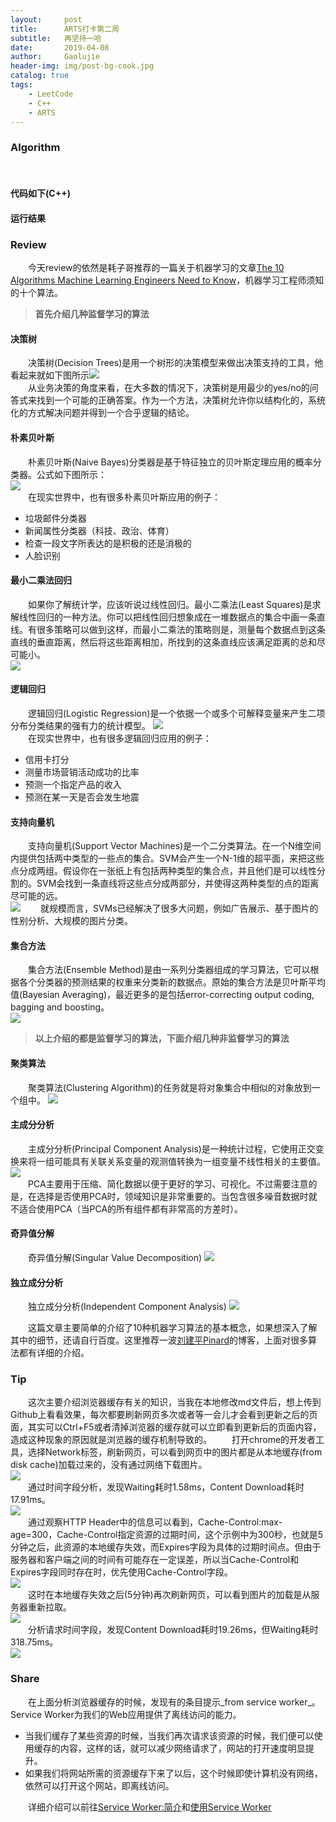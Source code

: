 ```yaml
---
layout:     post
title:      ARTS打卡第二周
subtitle:   再坚持一哈
date:       2019-04-08
author:     Gaolujie
header-img: img/post-bg-cook.jpg
catalog: true
tags:
    - LeetCode
    - C++
    - ARTS
---
```


### Algorithm

&emsp;&emsp;

#### 代码如下(C++)

    
		

#### 运行结果




### Review

&emsp;&emsp;今天review的依然是耗子哥推荐的一篇关于机器学习的文章[The 10 Algorithms Machine Learning Engineers Need to Know](https://www.kdnuggets.com/2016/08/10-algorithms-machine-learning-engineers.html)，机器学习工程师须知的十个算法。 

>**首先介绍几种监督学习的算法** 

#### 决策树

&emsp;&emsp;决策树(Decision Trees)是用一个树形的决策模型来做出决策支持的工具，他看起来就如下图所示![](http://github.com/gaolujie365/gaolujie365.github.io/raw/master/img/2019/20190408-decision-tree.png)  
&emsp;&emsp;从业务决策的角度来看，在大多数的情况下，决策树是用最少的yes/no的问答式来找到一个可能的正确答案。作为一个方法，决策树允许你以结构化的，系统化的方式解决问题并得到一个合乎逻辑的结论。  

#### 朴素贝叶斯

&emsp;&emsp;朴素贝叶斯(Naive Bayes)分类器是基于特征独立的贝叶斯定理应用的概率分类器。公式如下图所示：  
![](http://github.com/gaolujie365/gaolujie365.github.io/raw/master/img/2019/20190408-naive-bayes.png)  
&emsp;&emsp;在现实世界中，也有很多朴素贝叶斯应用的例子：

- 垃圾邮件分类器  
- 新闻属性分类器（科技、政治、体育）  
- 检查一段文字所表达的是积极的还是消极的  
- 人脸识别

#### 最小二乘法回归

&emsp;&emsp;如果你了解统计学，应该听说过线性回归。最小二乘法(Least Squares)是求解线性回归的一种方法。你可以把线性回归想象成在一堆数据点的集合中画一条直线。有很多策略可以做到这样，而最小二乘法的策略则是，测量每个数据点到这条直线的垂直距离，然后将这些距离相加，所找到的这条直线应该满足距离的总和尽可能小。  
![](http://github.com/gaolujie365/gaolujie365.github.io/raw/master/img/2019/20190408-least-squares.png)

#### 逻辑回归

&emsp;&emsp;逻辑回归(Logistic Regression)是一个依据一个或多个可解释变量来产生二项分布分类结果的强有力的统计模型。
![](http://github.com/gaolujie365/gaolujie365.github.io/raw/master/img/2019/20190408-logistic-regression.png)  
&emsp;&emsp;在现实世界中，也有很多逻辑回归应用的例子：

- 信用卡打分  
- 测量市场营销活动成功的比率
- 预测一个指定产品的收入
- 预测在某一天是否会发生地震

#### 支持向量机

&emsp;&emsp;支持向量机(Support Vector Machines)是一个二分类算法。在一个N维空间内提供包括两中类型的一些点的集合。SVM会产生一个N-1维的超平面，来把这些点分成两组。假设你在一张纸上有包括两种类型的集合点，并且他们是可以线性分割的。SVM会找到一条直线将这些点分成两部分，并使得这两种类型的点的距离尽可能的远。  
![](http://github.com/gaolujie365/gaolujie365.github.io/raw/master/img/2019/20190408-support-vector-machines.png)
&emsp;&emsp;就规模而言，SVMs已经解决了很多大问题，例如广告展示、基于图片的性别分析、大规模的图片分类。

#### 集合方法

&emsp;&emsp;集合方法(Ensemble Method)是由一系列分类器组成的学习算法，它可以根据各个分类器的预测结果的权重来分类新的数据点。原始的集合方法是贝叶斯平均值(Bayesian Averaging)，最近更多的是包括error-correcting output coding, bagging and boosting。  
![](http://github.com/gaolujie365/gaolujie365.github.io/raw/master/img/2019/20190408-ensemble-method.png)  


>**以上介绍的都是监督学习的算法，下面介绍几种非监督学习的算法** 

#### 聚类算法

&emsp;&emsp;聚类算法(Clustering Algorithm)的任务就是将对象集合中相似的对象放到一个组中。
![](http://github.com/gaolujie365/gaolujie365.github.io/raw/master/img/2019/20190408-clustering-algorithm.png)  

#### 主成分分析
&emsp;&emsp;主成分分析(Principal Component Analysis)是一种统计过程，它使用正交变换来将一组可能具有关联关系变量的观测值转换为一组变量不线性相关的主要值。  
![](http://github.com/gaolujie365/gaolujie365.github.io/raw/master/img/2019/20190408-principal-component-analysis.png)  
&emsp;&emsp;PCA主要用于压缩、简化数据以便于更好的学习、可视化。不过需要注意的是，在选择是否使用PCA时，领域知识是非常重要的。当包含很多噪音数据时就不适合使用PCA（当PCA的所有组件都有非常高的方差时）。

#### 奇异值分解

&emsp;&emsp;奇异值分解(Singular Value Decomposition)
![](http://github.com/gaolujie365/gaolujie365.github.io/raw/master/img/2019/20190408-singular-value-decomposition.png)  

#### 独立成分分析

&emsp;&emsp;独立成分分析(Independent Component Analysis)
![](http://github.com/gaolujie365/gaolujie365.github.io/raw/master/img/2019/20190408-independent-component-analysis.png)  

&emsp;&emsp;这篇文章主要简单的介绍了10种机器学习算法的基本概念，如果想深入了解其中的细节，还请自行百度。这里推荐一波[刘建平Pinard](http://www.cnblogs.com/pinard)的博客，上面对很多算法都有详细的介绍。

### Tip

&emsp;&emsp;这次主要介绍浏览器缓存有关的知识，当我在本地修改md文件后，想上传到Github上看看效果，每次都要刷新网页多次或者等一会儿才会看到更新之后的页面，其实可以Ctrl+F5或者清掉浏览器的缓存就可以立即看到更新后的页面内容，造成这种现象的原因就是浏览器的缓存机制导致的。
&emsp;&emsp;打开chrome的开发者工具，选择Network标签，刷新网页，可以看到网页中的图片都是从本地缓存(from disk cache)加载过来的，没有通过网络下载图片。  
![](http://github.com/gaolujie365/gaolujie365.github.io/raw/master/img/2019/20190408-brower-cache-1.jpg)  
&emsp;&emsp;通过时间字段分析，发现Waiting耗时1.58ms，Content Download耗时17.91ms。  
![](http://github.com/gaolujie365/gaolujie365.github.io/raw/master/img/2019/20190408-brower-cache-6.jpg)  
&emsp;&emsp;通过观察HTTP Header中的信息可以看到，Cache-Control:max-age=300，Cache-Control指定资源的过期时间，这个示例中为300秒，也就是5分钟之后，此资源的本地缓存失效，而Expires字段为具体的过期时间点。但由于服务器和客户端之间的时间有可能存在一定误差，所以当Cache-Control和Expires字段同时存在时，优先使用Cache-Control字段。  
![](http://github.com/gaolujie365/gaolujie365.github.io/raw/master/img/2019/20190408-brower-cache-2.jpg)  
&emsp;&emsp;这时在本地缓存失效之后(5分钟)再次刷新网页，可以看到图片的加载是从服务器重新拉取。  
![](http://github.com/gaolujie365/gaolujie365.github.io/raw/master/img/2019/20190408-brower-cache-3.jpg)  
&emsp;&emsp;分析请求时间字段，发现Content Download耗时19.26ms，但Waiting耗时318.75ms。  
![](http://github.com/gaolujie365/gaolujie365.github.io/raw/master/img/2019/20190408-brower-cache-5.jpg)  

### Share

&emsp;&emsp;在上面分析浏览器缓存的时候，发现有的条目提示_from service worker_。Service Worker为我们的Web应用提供了离线访问的能力。  

- 当我们缓存了某些资源的时候，当我们再次请求该资源的时候，我们便可以使用缓存的内容，这样的话，就可以减少网络请求了，网站的打开速度明显提升。
- 如果我们将网站所需的资源缓存下来了以后，这个时候即使计算机没有网络，依然可以打开这个网站，即离线访问。  

&emsp;&emsp;详细介绍可以前往[Service Worker:简介](https://developers.google.com/web/fundamentals/primers/service-workers/)和[使用Service Worker](https://neveryu.github.io/2017/06/08/service-worker/)  



